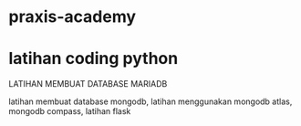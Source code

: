 # praxis-academy
# latihan coding python 


LATIHAN MEMBUAT DATABASE MARIADB

latihan membuat database mongodb,
latihan menggunakan mongodb atlas, 
mongodb compass, 
latihan flask



